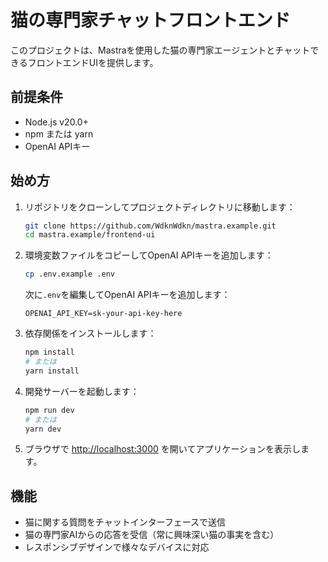 # 猫の専門家チャットフロントエンド

このプロジェクトは、Mastraを使用した猫の専門家エージェントとチャットできるフロントエンドUIを提供します。

## 前提条件

- Node.js v20.0+
- npm または yarn
- OpenAI APIキー

## 始め方

1. リポジトリをクローンしてプロジェクトディレクトリに移動します：

   ```bash
   git clone https://github.com/WdknWdkn/mastra.example.git
   cd mastra.example/frontend-ui
   ```

2. 環境変数ファイルをコピーしてOpenAI APIキーを追加します：

   ```bash
   cp .env.example .env
   ```

   次に`.env`を編集してOpenAI APIキーを追加します：

   ```env
   OPENAI_API_KEY=sk-your-api-key-here
   ```

3. 依存関係をインストールします：

   ```bash
   npm install
   # または
   yarn install
   ```

4. 開発サーバーを起動します：

   ```bash
   npm run dev
   # または
   yarn dev
   ```

5. ブラウザで [http://localhost:3000](http://localhost:3000) を開いてアプリケーションを表示します。

## 機能

- 猫に関する質問をチャットインターフェースで送信
- 猫の専門家AIからの応答を受信（常に興味深い猫の事実を含む）
- レスポンシブデザインで様々なデバイスに対応
